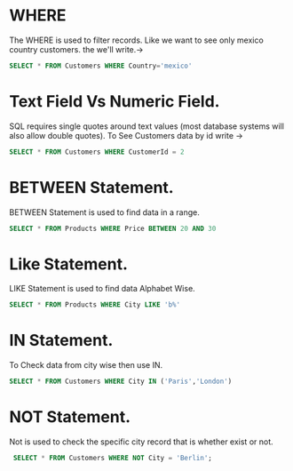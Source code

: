 # WHERE

The WHERE is used to filter records. Like we want to see only mexico country customers. the we'll write.->

```sql
SELECT * FROM Customers WHERE Country='mexico'
```
# Text Field Vs Numeric Field.

SQL requires single quotes around text values (most database systems will also allow double quotes). To See Customers data by id write ->

```sql
SELECT * FROM Customers WHERE CustomerId = 2
```

# BETWEEN Statement.

BETWEEN Statement is used to find data in a range.

```sql
SELECT * FROM Products WHERE Price BETWEEN 20 AND 30
```

# Like Statement.

LIKE Statement is used to find data Alphabet Wise.

```sql
SELECT * FROM Products WHERE City LIKE 'b%'
```

# IN Statement.

To Check data from city wise then use IN.

```sql
SELECT * FROM Customers WHERE City IN ('Paris','London')
```

# NOT Statement.

Not is used to check the specific city record that is whether exist or not.

```sql
 SELECT * FROM Customers WHERE NOT City = 'Berlin';
```
